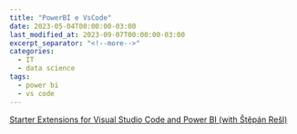 ```yaml
---
title: "PowerBI e VsCode"
date: 2023-05-04T00:00:00-03:00
last_modified_at: 2023-09-07T00:00:00-03:00
excerpt_separator: "<!--more-->"
categories:
  - IT
  - data science
tags:
  - power bi
  - vs code
---
```


[Starter Extensions for Visual Studio Code and Power BI (with Štěpán Rešl)](https://www.youtube.com/watch?v=b6sO-B_QwFY)
